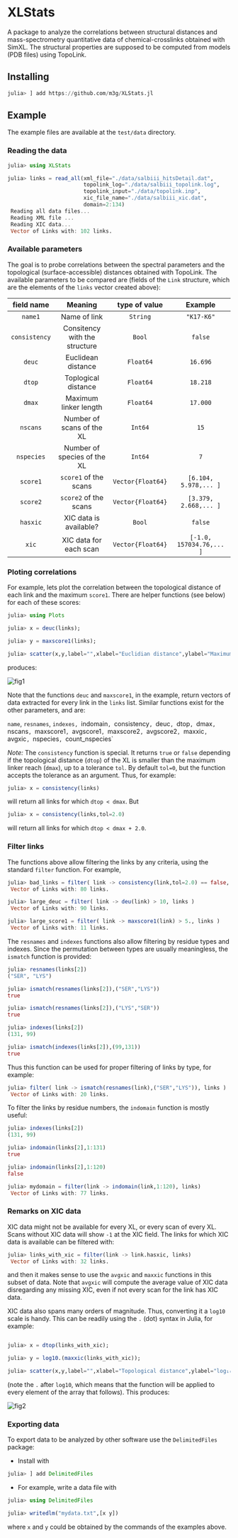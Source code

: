 # XLStats

A package to analyze the correlations between structural distances and mass-spectrometry quantitative data of chemical-crosslinks obtained with SimXL. The structural properties are supposed to be computed from models (PDB files) using TopoLink.

## Installing

```julia
julia> ] add https://github.com/m3g/XLStats.jl
```

## Example

The example files are available at the `test/data` directory. 

### Reading the data

```julia
julia> using XLStats

julia> links = read_all(xml_file="./data/salbiii_hitsDetail.dat",
                        topolink_log="./data/salbiii_topolink.log",
                        topolink_input="./data/topolink.inp",
                        xic_file_name="./data/salbiii_xic.dat",
                        domain=2:134)
 Reading all data files... 
 Reading XML file ... 
 Reading XIC data... 
 Vector of Links with: 102 links.
```

### Available parameters

The goal is to probe correlations between the spectral parameters and the topological (surface-accessible) distances obtained with TopoLink. The available parameters to be compared are (fields of the `Link` structure, which are the elements of the `links` vector created above):

| field name    | Meaning                       | type of value     | Example                   |
|:-------------:|:-----------------------------:|:-----------------:|:-------------------------:|
| `name1`       | Name of link                  | `String`          | `"K17-K6"`                |
| `consistency` | Consitency with the structure | `Bool`            | `false`                   |
| `deuc`        | Euclidean distance            | `Float64`         | `16.696`                  |
| `dtop`        | Toplogical distance           | `Float64`         | `18.218`                  |
| `dmax`        | Maximum linker length         | `Float64`         | `17.000`                  |
| `nscans`      | Number of scans of the XL     | `Int64`           | `15`                      |
| `nspecies`    | Number of species of the XL   | `Int64`           | `7`                       |
| `score1`      | `score1` of the scans         | `Vector{Float64}` | `[6.104, 5.978,... ]`     |
| `score2`      | `score2` of the scans         | `Vector{Float64}` | `[3.379, 2.668,... ]`     |
| `hasxic`      |  XIC data is available?       | `Bool`            | `false`                   |
| `xic`         | XIC data for each scan        | `Vector{Float64}` | `[-1.0, 157034.76,... ]`  |

### Ploting correlations

For example, lets plot the correlation between the topological distance of each link and the maximum `score1`. There are helper functions (see below) for each of these scores:

```julia
julia> using Plots

julia> x = deuc(links);

julia> y = maxscore1(links);

julia> scatter(x,y,label="",xlabel="Euclidian distance",ylabel="Maximum score1")

```
produces:

![fig1](./test/plots/score1_vs_deuc.png)

Note that the functions `deuc` and `maxscore1`, in the example, return vectors of data extracted for every link in the `links` list. Similar functions exist for the other parameters, and are:

`name`, `resnames`, `indexes, `indomain`,
`consistency`, `deuc`, `dtop`, `dmax`, `nscans`,
`maxscore1`, `avgscore1`, `maxscore2`, `avgscore2`, `maxxic`, `avgxic`, `nspecies`, `count_nspecies`

*Note:* The `consistency` function is special. It returns `true` or `false` depending if the topological distance (`dtop`) of the XL is smaller than the maximum linker reach (`dmax`), up to a tolerance `tol`. By default `tol=0`, but the function accepts the tolerance as an argument. Thus, for example:  

```julia
julia> x = consistency(links)
```
will return all links for which `dtop < dmax`. But  
```julia
julia> x = consistency(links,tol=2.0)
```
will return all links for which `dtop < dmax + 2.0`.

### Filter links

The functions above allow filtering the links by any criteria, using the standard `filter` function. For example,

```julia
julia> bad_links = filter( link -> consistency(link,tol=2.0) == false, links )
 Vector of Links with: 80 links.

julia> large_deuc = filter( link -> deu(link) > 10, links )
 Vector of Links with: 90 links.

julia> large_score1 = filter( link -> maxscore1(link) > 5., links )
 Vector of Links with: 11 links.

```

The `resnames` and `indexes` functions also allow filtering by residue types and indexes. 
Since the permutation between types are usually meaningless, the `ismatch` function is provided:

```julia
julia> resnames(links[2])
("SER", "LYS")

julia> ismatch(resnames(links[2]),("SER","LYS"))
true

julia> ismatch(resnames(links[2]),("LYS","SER"))
true

julia> indexes(links[2])
(131, 99)

julia> ismatch(indexes(links[2]),(99,131))
true
```
Thus this function can be used for proper filtering of links by type, for example:

```julia
julia> filter( link -> ismatch(resnames(link),("SER","LYS")), links )
 Vector of Links with: 20 links.
```

To filter the links by residue numbers, the `indomain` function is mostly useful:
```julia
julia> indexes(links[2])
(131, 99)

julia> indomain(links[2],1:131)
true

julia> indomain(links[2],1:120)
false

julia> mydomain = filter(link -> indomain(link,1:120), links)
 Vector of Links with: 77 links.
```

### Remarks on XIC data

XIC data might not be available for every XL, or every scan of every XL. Scans without XIC data will show `-1` at the XIC field. The links for which XIC data is available can be filtered with:

```julia
julia> links_with_xic = filter(link -> link.hasxic, links)
 Vector of Links with: 32 links.

```

and then it makes sense to use the `avgxic` and `maxxic` functions in this subset of data. Note that `avgxic` will compute the average value of XIC data disregarding any missing XIC, even if not every scan for the link has XIC data. 

XIC data also spans many orders of magnitude. Thus, converting it a `log10` scale is handy. This can be readily using the `.` (dot) syntax in Julia, for example:

```julia

julia> x = dtop(links_with_xic);

julia> y = log10.(maxxic(links_with_xic));

julia> scatter(x,y,label="",xlabel="Topological distance",ylabel="log₁₀(maxxic)")

```

(note the `.` after `log10`, which means that the function will be applied to every element of the array that follows). 
This produces:

![fig2](./test/plots/logmxic_vs_top.png)

### Exporting data 

To export data to be analyzed by other software use the `DelimitedFiles` package:

- Install with
```julia
julia> ] add DelimitedFiles
```

- For example, write a data file with
```julia
julia> using DelimitedFiles

julia> writedlm("mydata.txt",[x y])
```

where `x` and `y` could be obtained by the commands of the examples above.

















